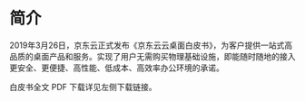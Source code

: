 # 简介

2019年3月26日，京东云正式发布《京东云云桌面白皮书》，为客户提供一站式高品质的桌面产品和服务。实现了用户无需购买物理基础设施，即能随时随地的接入更安全、更便捷、高性能、低成本、高效率办公环境的承诺。

白皮书全文 PDF 下载详见左侧下载链接。
